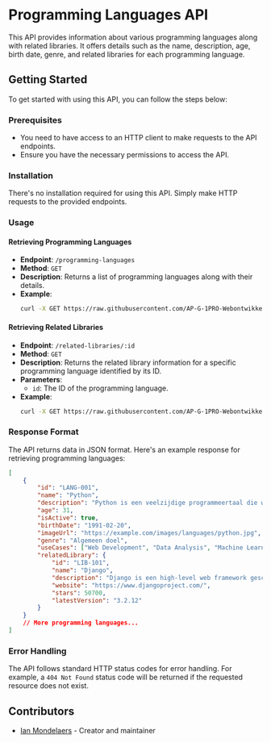 # Programming Languages API

This API provides information about various programming languages along with related libraries. It offers details such as the name, description, age, birth date, genre, and related libraries for each programming language.

## Getting Started

To get started with using this API, you can follow the steps below:

### Prerequisites

- You need to have access to an HTTP client to make requests to the API endpoints.
- Ensure you have the necessary permissions to access the API.

### Installation

There's no installation required for using this API. Simply make HTTP requests to the provided endpoints.

### Usage

#### Retrieving Programming Languages

- **Endpoint**: `/programming-languages`
- **Method**: `GET`
- **Description**: Returns a list of programming languages along with their details.
- **Example**:
  ```bash
  curl -X GET https://raw.githubusercontent.com/AP-G-1PRO-Webontwikkeling/project-webontwikkeling-DenGian/main/assets/programming-languages.json
  ```

#### Retrieving Related Libraries

- **Endpoint**: `/related-libraries/:id`
- **Method**: `GET`
- **Description**: Returns the related library information for a specific programming language identified by its ID.
- **Parameters**:
  - `id`: The ID of the programming language.
- **Example**:
  ```bash
  curl -X GET https://raw.githubusercontent.com/AP-G-1PRO-Webontwikkeling/project-webontwikkeling-DenGian/main/assets/related-libraries.json/LANG-001
  ```

### Response Format

The API returns data in JSON format. Here's an example response for retrieving programming languages:

```json
[
	{
		"id": "LANG-001",
		"name": "Python",
		"description": "Python is een veelzijdige programmeertaal die wordt gebruikt voor webontwikkeling, data-analyse, machine learning en meer.",
		"age": 31,
		"isActive": true,
		"birthDate": "1991-02-20",
		"imageUrl": "https://example.com/images/languages/python.jpg",
		"genre": "Algemeen doel",
		"useCases": ["Web Development", "Data Analysis", "Machine Learning"],
		"relatedLibrary": {
			"id": "LIB-101",
			"name": "Django",
			"description": "Django is een high-level web framework geschreven in Python dat snel webontwikkeling mogelijk maakt.",
			"website": "https://www.djangoproject.com/",
			"stars": 50700,
			"latestVersion": "3.2.12"
		}
	}
	// More programming languages...
]
```

### Error Handling

The API follows standard HTTP status codes for error handling. For example, a `404 Not Found` status code will be returned if the requested resource does not exist.

## Contributors

- [Ian Mondelaers](https://github.com/DenGian) - Creator and maintainer
